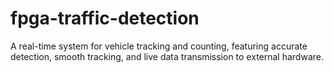 # fpga-traffic-detection
A real-time system for vehicle tracking and counting, featuring accurate detection, smooth tracking, and live data transmission to external hardware.
